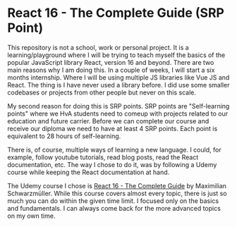 # React 16 - The Complete Guide (SRP Point)

This repository is not a school, work or personal project. It is a learning/playground where I will be trying to teach myself the basics of the popular JavaScript library React, version 16 and beyond. There are two main reasons why I am doing this. In a couple of weeks, I will start a six months internship. Where I will be using multiple JS libraries like Vue JS and React. The thing is I have never used a library before. I did use some smaller codebases or projects from other people but never on this scale.

My second reason for doing this is SRP points. SRP points are "Self-learning points" where we HvA students need to comeup with projects related to our education and future carrier. Before we can complete our course and receive our diploma we need to have at least 4 SRP points. Each point is equivalent to 28 hours of self-learning.

There is, of course, multiple ways of learning a new language. I could, for example, follow youtube tutorials, read blog posts, read the React documentation, etc. The way I chose to do it, was by following a Udemy course while keeping the React documentation at hand.

The Udemy course I chose is [React 16 - The Complete Guide](https://www.udemy.com/react-the-complete-guide-incl-redux/learn/v4/overview) by Maximilian Schwarzmüller. While this course covers almost every topic, there is just so much you can do within the given time limit. I focused only on the basics and fundamentals. I can always come back for the more advanced topics on my own time.
